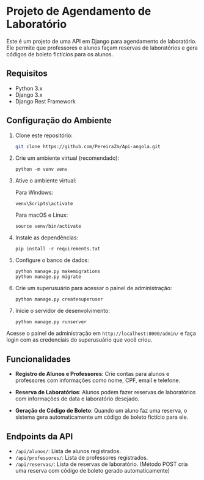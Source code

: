 

# Projeto de Agendamento de Laboratório

Este é um projeto de uma API em Django para agendamento de laboratório. Ele permite que professores e alunos façam reservas de laboratórios e gera códigos de boleto fictícios para os alunos.

## Requisitos

- Python 3.x
- Django 3.x
- Django Rest Framework

## Configuração do Ambiente

1. Clone este repositório:

   ```bash
   git clone https://github.com/PereiraZm/Api-angola.git 

2.  Crie um ambiente virtual (recomendado):
    
  
    
    `python -m venv venv` 
    
3.  Ative o ambiente virtual:
    
    Para Windows:
    
   
    
    `venv\Scripts\activate` 
    
    Para macOS e Linux:
    

    
    `source venv/bin/activate` 
    
4.  Instale as dependências:
   
    
    `pip install -r requirements.txt` 
    
5.  Configure o banco de dados:
    
	    python manage.py makemigrations	
		python manage.py migrate
    
6.  Crie um superusuário para acessar o painel de administração:
    
    
    `python manage.py createsuperuser` 
    
7.  Inicie o servidor de desenvolvimento:
    

    
    `python manage.py runserver` 
    

Acesse o painel de administração em `http://localhost:8000/admin/` e faça login com as credenciais do superusuário que você criou.

## Funcionalidades

-   **Registro de Alunos e Professores**: Crie contas para alunos e professores com informações como nome, CPF, email e telefone.
    
-   **Reserva de Laboratórios**: Alunos podem fazer reservas de laboratórios com informações de data e laboratório desejado.
    
-   **Geração de Código de Boleto**: Quando um aluno faz uma reserva, o sistema gera automaticamente um código de boleto fictício para ele.
    

## Endpoints da API

-   `/api/alunos/`: Lista de alunos registrados.
-   `/api/professores/`: Lista de professores registrados.
-   `/api/reservas/`: Lista de reservas de laboratório. (Método POST cria uma reserva com código de boleto gerado automaticamente)

